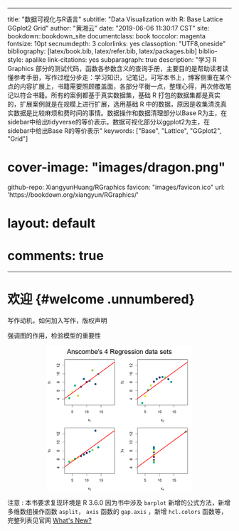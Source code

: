 
---
title: "数据可视化与R语言"
subtitle: "Data Visualization with R: Base Lattice GGplot2 Grid"
author: "黄湘云"
date: "2019-06-06 11:30:17 CST"
site: bookdown::bookdown_site
documentclass: book
toccolor: magenta
fontsize: 10pt
secnumdepth: 3
colorlinks: yes
classoption: "UTF8,oneside"
bibliography: [latex/book.bib, latex/refer.bib, latex/packages.bib]
biblio-style: apalike
link-citations: yes
subparagraph: true
description: "学习 R Graphics 部分的测试代码，函数各参数含义的查询手册，主要目的是帮助读者读懂参考手册，写作过程分步走：学习知识，记笔记，可写本书上，博客侧重在某个点的内容扩展上，书籍需要照顾覆盖面，各部分平衡一点，整理心得，再次修改笔记以符合书籍。所有的案例都基于真实数据集，基础 R 打包的数据集都是真实的，扩展案例就是在规模上进行扩展，选用基础 R 中的数据，原因是收集清洗真实数据是比较麻烦和费时间的事情。数据操作和数据清理部分以Base R为主，在sidebar中给出tidyverse的等价表示。数据可视化部分以ggplot2为主，在sidebar中给出Base R的等价表示"
keywords: ["Base", "Lattice", "GGplot2", "Grid"]
# cover-image: "images/dragon.png"
github-repo: XiangyunHuang/RGraphics
favicon: "images/favicon.ico"
url: 'https\://bookdown.org/xiangyun/RGraphics/'
# layout: default
# comments: true
---

 



# 欢迎 {#welcome .unnumbered}

写作动机，如何加入写作，版权声明

强调图的作用，检验模型的重要性

<img src="index_files/figure-html/anscombe-regression-1.png" width="65%" style="display: block; margin: auto;" />

注意
: 本书要求复现环境是 R 3.6.0 因为书中涉及 `barplot` 新增的公式方法，新增多维数组操作函数 `asplit`， `axis` 函数的 `gap.axis` ，新增 `hcl.colors` 函数等，完整列表见官网 [What's New?](https://cran.r-project.org/doc/manuals/r-release/NEWS.html)




